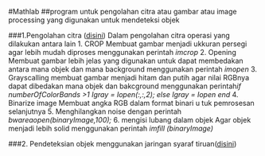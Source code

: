 #Mathlab
##program untuk pengolahan citra atau gambar atau image processing yang digunakan untuk mendeteksi objek

###1.Pengolahan citra ([disini](https://github.com/Rchampz/Mathlab/tree/main/Pengolahan_citra))
   Dalam pengolahan citra operasi yang dilakukan antara lain
      1. CROP 
         Membuat gambar menjadi ukkuran persegi agar lebih mudah diproses 
         menggunakan perintah *imcrop*
      2. Opening
         Membuat gambar lebih jelas yang digunakan untuk dapat membedakan antara mana objek dan mana background 
         menggunakan perintah *imopen*
      3. Grayscalling
         membuat gambar menjadi hitam dan putih agar nilai RGBnya dapat dibedakan mana objek dan bakcground
         menggunakan perintah*if numberOfColorBands >1
                            Igray = Iopen(:,:,2);
                          else
                            Igray = Iopen
                          end*
      4. Binarize image
         Membuat angka RGB dalam format binari u tuk pemrosesan selanjutnya
      5. Menghilangkan noise
         dengan perintah *bwareaopen(binaryImage,100);*
      6. mengisi lubang dalam objek
         Agar objek menjadi lebih solid menggunakan perintah *imfill (binaryImage)*

###2. Pendeteksian objek menggunakan jaringan syaraf tiruan([disini](Jaringan_syaraf_tiruan))
